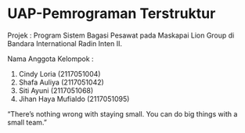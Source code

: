 # UAP-Pemrograman Terstruktur

Projek : Program Sistem Bagasi Pesawat pada Maskapai Lion Group di Bandara International Radin Inten II.
  
Nama Anggota Kelompok :
1. Cindy Loria         (2117051004)
2. Shafa Auliya        (2117051042)
3. Siti Ayuni          (2117051068)
4. Jihan Haya Mufialdo (2117051095)


“There’s nothing wrong with staying small. You can do big things with a small team.”
